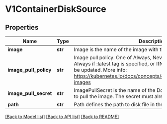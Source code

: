 # V1ContainerDiskSource

## Properties
Name | Type | Description | Notes
------------ | ------------- | ------------- | -------------
**image** | **str** | Image is the name of the image with the embedded disk. | 
**image_pull_policy** | **str** | Image pull policy. One of Always, Never, IfNotPresent. Defaults to Always if :latest tag is specified, or IfNotPresent otherwise. Cannot be updated. More info: https://kubernetes.io/docs/concepts/containers/images#updating-images | [optional] 
**image_pull_secret** | **str** | ImagePullSecret is the name of the Docker registry secret required to pull the image. The secret must already exist. | [optional] 
**path** | **str** | Path defines the path to disk file in the container | [optional] 

[[Back to Model list]](../README.md#documentation-for-models) [[Back to API list]](../README.md#documentation-for-api-endpoints) [[Back to README]](../README.md)


